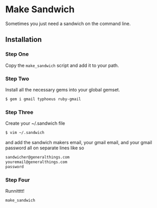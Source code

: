 # Make Sandwich

Sometimes you just need a sandwich on the command line.

## Installation

### Step One

Copy the `make_sandwich` script and add it to your path. 

### Step Two 

Install all the necessary gems into your global gemset.

```bash
$ gem i gmail typhoeus ruby-gmail
```

### Step Three

Create your ~/.sandwich file

```bash
$ vim ~/.sandwich
```

and add the sandwich makers email, your gmail email, and your gmail password all on separate lines like so

```markdown
sandwicher@generalthings.com
youremail@generalthings.com
password
```

### Step Four

Runnitttt!

```bash
make_sandwich
```


